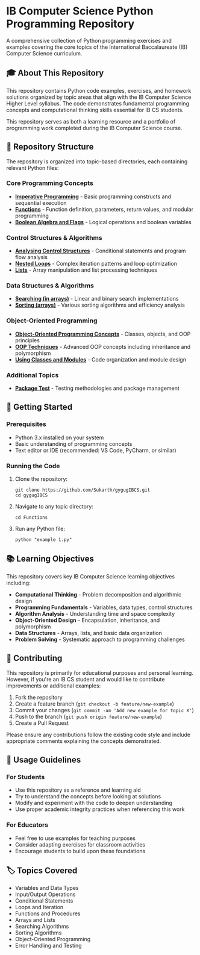 # IB Computer Science Python Programming Repository

A comprehensive collection of Python programming exercises and examples covering the core topics of the International Baccalaureate (IB) Computer Science curriculum.

## 🎓 About This Repository

This repository contains Python code examples, exercises, and homework solutions organized by topic areas that align with the IB Computer Science Higher Level syllabus. The code demonstrates fundamental programming concepts and computational thinking skills essential for IB CS students.

This repository serves as both a learning resource and a portfolio of programming work completed during the IB Computer Science course.

## 📁 Repository Structure

The repository is organized into topic-based directories, each containing relevant Python files:

### Core Programming Concepts
- **[Imperative Programming](./Imperative%20programming/)** - Basic programming constructs and sequential execution
- **[Functions](./Functions/)** - Function definition, parameters, return values, and modular programming
- **[Boolean Algebra and Flags](./Boolean%20algebra%20and%20flags/)** - Logical operations and boolean variables

### Control Structures & Algorithms
- **[Analysing Control Structures](./Analysing%20control%20structures/)** - Conditional statements and program flow analysis
- **[Nested Loops](./Nested%20loops/)** - Complex iteration patterns and loop optimization
- **[Lists](./Lists/)** - Array manipulation and list processing techniques

### Data Structures & Algorithms
- **[Searching (in arrays)](./Searching%20(in%20arrays)/)** - Linear and binary search implementations
- **[Sorting (arrays)](./Sorting%20(arrays)/)** - Various sorting algorithms and efficiency analysis

### Object-Oriented Programming
- **[Object-Oriented Programming Concepts](./Object-oriented%20programming%20concepts/)** - Classes, objects, and OOP principles
- **[OOP Techniques](./OOP%20techniques/)** - Advanced OOP concepts including inheritance and polymorphism
- **[Using Classes and Modules](./Using%20classes%20and%20modules/)** - Code organization and module design

### Additional Topics
- **[Package Test](./Package%20test/)** - Testing methodologies and package management

## 🚀 Getting Started

### Prerequisites
- Python 3.x installed on your system
- Basic understanding of programming concepts
- Text editor or IDE (recommended: VS Code, PyCharm, or similar)

### Running the Code
1. Clone the repository:
   ```
   git clone https://github.com/Sukarth/gygugIBCS.git
   cd gygugIBCS
   ```

2. Navigate to any topic directory:
   ```
   cd Functions
   ```

3. Run any Python file:
   ```
   python "example 1.py"
   ```

## 📚 Learning Objectives

This repository covers key IB Computer Science learning objectives including:

- **Computational Thinking** - Problem decomposition and algorithmic design
- **Programming Fundamentals** - Variables, data types, control structures
- **Algorithm Analysis** - Understanding time and space complexity
- **Object-Oriented Design** - Encapsulation, inheritance, and polymorphism
- **Data Structures** - Arrays, lists, and basic data organization
- **Problem Solving** - Systematic approach to programming challenges

## 🤝 Contributing

This repository is primarily for educational purposes and personal learning. However, if you're an IB CS student and would like to contribute improvements or additional examples:

1. Fork the repository
2. Create a feature branch (`git checkout -b feature/new-example`)
3. Commit your changes (`git commit -am 'Add new example for topic X'`)
4. Push to the branch (`git push origin feature/new-example`)
5. Create a Pull Request

Please ensure any contributions follow the existing code style and include appropriate comments explaining the concepts demonstrated.

## 📖 Usage Guidelines

### For Students
- Use this repository as a reference and learning aid
- Try to understand the concepts before looking at solutions
- Modify and experiment with the code to deepen understanding
- Use proper academic integrity practices when referencing this work

### For Educators
- Feel free to use examples for teaching purposes
- Consider adapting exercises for classroom activities
- Encourage students to build upon these foundations

## 🏷️ Topics Covered

- Variables and Data Types
- Input/Output Operations
- Conditional Statements
- Loops and Iteration
- Functions and Procedures
- Arrays and Lists
- Searching Algorithms
- Sorting Algorithms
- Object-Oriented Programming
- Error Handling and Testing
